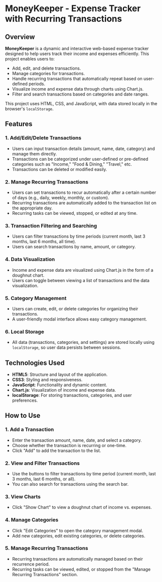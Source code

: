 # MoneyKeeper - Expense Tracker with Recurring Transactions

## Overview

**MoneyKeeper** is a dynamic and interactive web-based expense tracker designed to help users track their income and expenses efficiently. This project enables users to:
- Add, edit, and delete transactions.
- Manage categories for transactions.
- Handle recurring transactions that automatically repeat based on user-defined periods.
- Visualize income and expense data through charts using Chart.js.
- Filter and search transactions based on categories and date ranges.

This project uses HTML, CSS, and JavaScript, with data stored locally in the browser's `localStorage`.

## Features

### 1. Add/Edit/Delete Transactions
- Users can input transaction details (amount, name, date, category) and manage them directly.
- Transactions can be categorized under user-defined or pre-defined categories such as "Income," "Food & Dining," "Travel," etc.
- Transactions can be deleted or modified easily.

### 2. Manage Recurring Transactions
- Users can set transactions to recur automatically after a certain number of days (e.g., daily, weekly, monthly, or custom).
- Recurring transactions are automatically added to the transaction list on the appropriate day.
- Recurring tasks can be viewed, stopped, or edited at any time.

### 3. Transaction Filtering and Searching
- Users can filter transactions by time periods (current month, last 3 months, last 6 months, all time).
- Users can search transactions by name, amount, or category.

### 4. Data Visualization
- Income and expense data are visualized using Chart.js in the form of a doughnut chart.
- Users can toggle between viewing a list of transactions and the data visualization.

### 5. Category Management
- Users can create, edit, or delete categories for organizing their transactions.
- A user-friendly modal interface allows easy category management.

### 6. Local Storage
- All data (transactions, categories, and settings) are stored locally using `localStorage`, so user data persists between sessions.

## Technologies Used
- **HTML5**: Structure and layout of the application.
- **CSS3**: Styling and responsiveness.
- **JavaScript**: Functionality and dynamic content.
- **Chart.js**: Visualization of income and expense data.
- **localStorage**: For storing transactions, categories, and user preferences.

## How to Use

### 1. Add a Transaction
- Enter the transaction amount, name, date, and select a category.
- Choose whether the transaction is recurring or one-time.
- Click "Add" to add the transaction to the list.

### 2. View and Filter Transactions
- Use the buttons to filter transactions by time period (current month, last 3 months, last 6 months, or all).
- You can also search for transactions using the search bar.

### 3. View Charts
- Click "Show Chart" to view a doughnut chart of income vs. expenses.

### 4. Manage Categories
- Click "Edit Categories" to open the category management modal.
- Add new categories, edit existing categories, or delete categories.

### 5. Manage Recurring Transactions
- Recurring transactions are automatically managed based on their recurrence period.
- Recurring tasks can be viewed, edited, or stopped from the "Manage Recurring Transactions" section.

